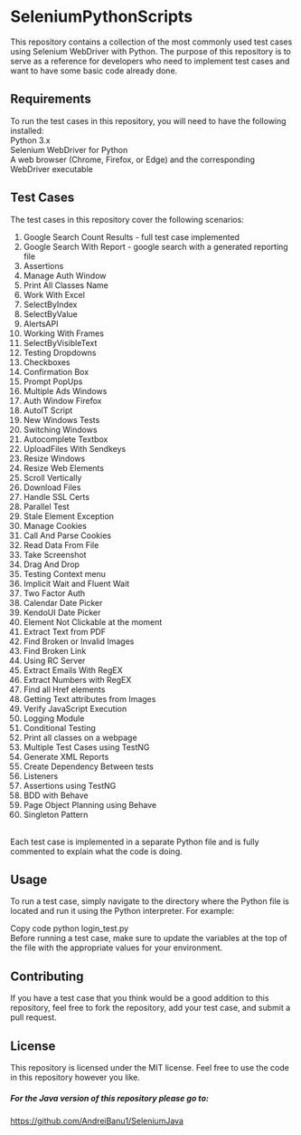 # SeleniumPythonScripts
This repository contains a collection of the most commonly used test cases using Selenium WebDriver with Python. The purpose of this repository is to serve as a reference for developers who need to implement test cases and want to have some basic code already done.

## Requirements <br>
To run the test cases in this repository, you will need to have the following installed: <br>
Python 3.x <br>
Selenium WebDriver for Python<br> 
A web browser (Chrome, Firefox, or Edge) and the corresponding WebDriver executable<br>

## Test Cases 
The test cases in this repository cover the following scenarios:<br>
1. Google Search Count Results - full test case implemented <br>
2. Google Search With Report - google search with a generated reporting file <br>
3. Assertions <br>
4. Manage Auth Window <br>
5. Print All Classes Name <br>
6. Work With Excel <br>
7. SelectByIndex <br>
8. SelectByValue <br>
9. AlertsAPI <br>
10. Working With Frames <br>
11. SelectByVisibleText <br>
12. Testing Dropdowns <br>
13. Checkboxes <br>
14. Confirmation Box <br>
15. Prompt PopUps <br>
16. Multiple Ads Windows <br>
17. Auth Window Firefox <br>
18. AutolT Script <br>
19. New Windows Tests <br>
20. Switching Windows <br>
21. Autocomplete Textbox <br>
22. UploadFiles With Sendkeys <br>
23. Resize Windows <br>
24. Resize Web Elements <br>
25. Scroll Vertically<br>
26. Download Files<br>
27. Handle SSL Certs <br>
28. Parallel Test<br>
29. Stale Element Exception<br>
30. Manage Cookies<br>
31. Call And Parse Cookies <br>
32. Read Data From File <br>
33. Take Screenshot <br>
34. Drag And Drop<br>
35. Testing Context menu <br>
36. Implicit Wait and Fluent Wait <br>
37. Two Factor Auth <br>
38. Calendar Date Picker <br>
39. KendoUI Date Picker <br>
40. Element Not Clickable at the moment <br>
41. Extract Text from PDF <br>
42. Find Broken or Invalid Images <br>
43. Find Broken Link <br>
44. Using RC Server <br>
45. Extract Emails With RegEX <br>
46. Extract Numbers with RegEX <br>
47. Find all Href elements <br>
48. Getting Text attributes from Images <br>
49. Verify JavaScript Execution <br>
50. Logging Module <br>
51. Conditional Testing <br>
52. Print all classes on a webpage <br>
53. Multiple Test Cases using TestNG <br>
54. Generate XML Reports <br>
55. Create Dependency Between tests <br>
56. Listeners <br>
57. Assertions using TestNG <br>
58. BDD with Behave <br>
59. Page Object Planning using Behave <br>
60. Singleton Pattern <br>

<br>
Each test case is implemented in a separate Python file and is fully commented to explain what the code is doing.

## Usage 
To run a test case, simply navigate to the directory where the Python file is located and run it using the Python interpreter. For example:

Copy code python login_test.py <br>
Before running a test case, make sure to update the variables at the top of the file with the appropriate values for your environment.
<br>

## Contributing
If you have a test case that you think would be a good addition to this repository, feel free to fork the repository, add your test case, and submit a pull request.

## License 
This repository is licensed under the MIT license. Feel free to use the code in this repository however you like.

##### For the Java version of this repository please go to: <br>
https://github.com/AndreiBanu1/SeleniumJava
